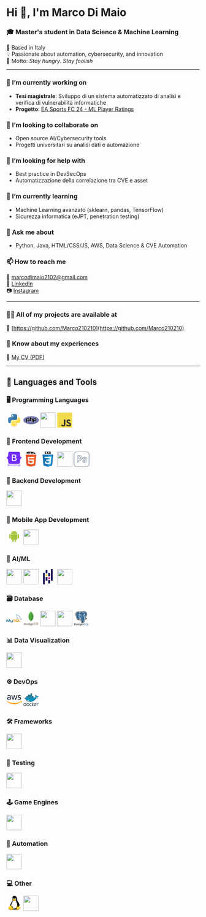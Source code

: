 # Hi 👋, I'm Marco Di Maio

### 🎓 Master's student in Data Science & Machine Learning  
📍 Based in Italy  
💡 Passionate about automation, cybersecurity, and innovation  
🧠 Motto: *Stay hungry. Stay foolish*

---

### 🔭 I’m currently working on
- **Tesi magistrale**: Sviluppo di un sistema automatizzato di analisi e verifica di vulnerabilità informatiche
- **Progetto**: [EA Sports FC 24 - ML Player Ratings](https://github.com/Marco210210/EA-Sports-FC-24)

### 👯 I’m looking to collaborate on
- Open source AI/Cybersecurity tools
- Progetti universitari su analisi dati e automazione

### 🤝 I’m looking for help with
- Best practice in DevSecOps
- Automatizzazione della correlazione tra CVE e asset

### 🌱 I’m currently learning
- Machine Learning avanzato (sklearn, pandas, TensorFlow)
- Sicurezza informatica (eJPT, penetration testing)

### 💬 Ask me about
- Python, Java, HTML/CSS/JS, AWS, Data Science & CVE Automation

### 📫 How to reach me
📧 marcodimaio2102@gmail.com  
🔗 [LinkedIn](https://www.linkedin.com/in/marco-di-maio-67b923243/)  
📷 [Instagram](https://www.instagram.com/_marco_10__/)

---

### 👨‍💻 All of my projects are available at
🔗 [https://github.com/Marco210210](https://github.com/Marco210210)

### 📄 Know about my experiences
📎 [My CV (PDF)](./CV%20-%20Marco%20Di%20Maio.pdf)

---

## 🧰 Languages and Tools

### 🖥️ Programming Languages
<p>
  <a href="https://www.python.org"><img src="https://raw.githubusercontent.com/devicons/devicon/master/icons/python/python-original.svg" width="40" height="40"/></a>
  <a href="https://www.php.net"><img src="https://raw.githubusercontent.com/devicons/devicon/master/icons/php/php-original.svg" width="40" height="40"/></a>
  <a href="https://dart.dev"><img src="https://www.vectorlogo.zone/logos/dartlang/dartlang-icon.svg" width="40" height="40"/></a>
  <a href="https://developer.mozilla.org/en-US/docs/Web/JavaScript"><img src="https://raw.githubusercontent.com/devicons/devicon/master/icons/javascript/javascript-original.svg" width="40" height="40"/></a>
</p>

### 🎨 Frontend Development
<p>
  <a href="https://getbootstrap.com"><img src="https://raw.githubusercontent.com/devicons/devicon/master/icons/bootstrap/bootstrap-plain-wordmark.svg" width="40" height="40"/></a>
  <a href="https://www.w3.org/html/"><img src="https://raw.githubusercontent.com/devicons/devicon/master/icons/html5/html5-original-wordmark.svg" width="40" height="40"/></a>
  <a href="https://www.w3schools.com/css/"><img src="https://raw.githubusercontent.com/devicons/devicon/master/icons/css3/css3-original-wordmark.svg" width="40" height="40"/></a>
  <a href="https://www.figma.com/"><img src="https://www.vectorlogo.zone/logos/figma/figma-icon.svg" width="40" height="40"/></a>
  <a href="https://www.photoshop.com/en"><img src="https://raw.githubusercontent.com/devicons/devicon/master/icons/photoshop/photoshop-line.svg" width="40" height="40"/></a>
</p>

### 🧩 Backend Development
<p>
  <a href="https://git-scm.com/"><img src="https://www.vectorlogo.zone/logos/git-scm/git-scm-icon.svg" width="40" height="40"/></a>
</p>

### 📱 Mobile App Development
<p>
  <a href="https://developer.android.com"><img src="https://raw.githubusercontent.com/devicons/devicon/master/icons/android/android-original-wordmark.svg" width="40" height="40"/></a>
  <a href="https://flutter.dev"><img src="https://www.vectorlogo.zone/logos/flutterio/flutterio-icon.svg" width="40" height="40"/></a>
</p>

### 🧠 AI/ML
<p>
  <a href="https://www.tensorflow.org"><img src="https://www.vectorlogo.zone/logos/tensorflow/tensorflow-icon.svg" width="40" height="40"/></a>
  <a href="https://pytorch.org/"><img src="https://www.vectorlogo.zone/logos/pytorch/pytorch-icon.svg" width="40" height="40"/></a>
  <a href="https://pandas.pydata.org/"><img src="https://raw.githubusercontent.com/devicons/devicon/master/icons/pandas/pandas-original.svg" width="40" height="40"/></a>
  <a href="https://opencv.org/"><img src="https://www.vectorlogo.zone/logos/opencv/opencv-icon.svg" width="40" height="40"/></a>
</p>

### 🗃️ Database
<p>
  <a href="https://www.mysql.com/"><img src="https://raw.githubusercontent.com/devicons/devicon/master/icons/mysql/mysql-original-wordmark.svg" width="40" height="40"/></a>
  <a href="https://www.mongodb.com/"><img src="https://raw.githubusercontent.com/devicons/devicon/master/icons/mongodb/mongodb-original-wordmark.svg" width="40" height="40"/></a>
  <a href="https://www.microsoft.com/en-us/sql-server"><img src="https://www.svgrepo.com/show/303229/microsoft-sql-server-logo.svg" width="40" height="40"/></a>
  <a href="https://mariadb.org/"><img src="https://www.vectorlogo.zone/logos/mariadb/mariadb-icon.svg" width="40" height="40"/></a>
  <a href="https://www.postgresql.org"><img src="https://raw.githubusercontent.com/devicons/devicon/master/icons/postgresql/postgresql-original-wordmark.svg" width="40" height="40"/></a>
</p>

### 📊 Data Visualization
<p>
  <a href="https://grafana.com"><img src="https://www.vectorlogo.zone/logos/grafana/grafana-icon.svg" width="40" height="40"/></a>
</p>

### ⚙️ DevOps
<p>
  <a href="https://aws.amazon.com"><img src="https://raw.githubusercontent.com/devicons/devicon/master/icons/amazonwebservices/amazonwebservices-original-wordmark.svg" width="40" height="40"/></a>
  <a href="https://www.docker.com/"><img src="https://raw.githubusercontent.com/devicons/devicon/master/icons/docker/docker-original-wordmark.svg" width="40" height="40"/></a>
</p>

### 🛠️ Frameworks
<p>
  <a href="https://flutter.dev"><img src="https://www.vectorlogo.zone/logos/flutterio/flutterio-icon.svg" width="40" height="40"/></a>
</p>

### 🧪 Testing
<p>
  <a href="https://www.mathworks.com/"><img src="https://upload.wikimedia.org/wikipedia/commons/2/21/Matlab_Logo.png" width="40" height="40"/></a>
</p>

### 🕹️ Game Engines
<p>
  <a href="https://unity.com/"><img src="https://www.vectorlogo.zone/logos/unity3d/unity3d-icon.svg" width="40" height="40"/></a>
</p>

### 🤖 Automation
<p>
  <a href="https://ifttt.com/"><img src="https://www.vectorlogo.zone/logos/ifttt/ifttt-ar21.svg" width="40" height="40"/></a>
</p>

### 💻 Other
<p>
  <a href="https://www.linux.org/"><img src="https://raw.githubusercontent.com/devicons/devicon/master/icons/linux/linux-original.svg" width="40" height="40"/></a>
  <a href="https://www.arduino.cc/"><img src="https://cdn.worldvectorlogo.com/logos/arduino-1.svg" width="40" height="40"/></a>
</p>
